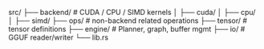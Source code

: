 src/
├── backend/         # CUDA / CPU / SIMD kernels
│   ├── cuda/
│   ├── cpu/
│   ├── simd/
├── ops/             # non-backend related operations
├── tensor/          # tensor definitions
├── engine/          # Planner, graph, buffer mgmt
├── io/              # GGUF reader/writer
└── lib.rs
